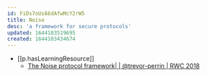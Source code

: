 ```yaml
---
id: FiDs7oUs66dAfwMcY2rW5
title: Noise
desc: 'a framework for secure protocols'
updated: 1644103519695
created: 1644103434674
---
```


- [[p.hasLearningResource]]
  - [The Noise protocol framework| | @trevor-perrin | RWC 2018](https://www.youtube.com/watch?v=3gipxdJ22iM)